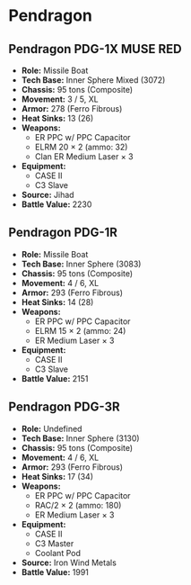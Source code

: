 # Pendragon
## Pendragon PDG-1X MUSE RED
- **Role:** Missile Boat
- **Tech Base:** Inner Sphere Mixed (3072)
- **Chassis:** 95 tons (Composite)
- **Movement:** 3 / 5, XL
- **Armor:** 278 (Ferro Fibrous)
- **Heat Sinks:** 13 (26)
- **Weapons:**
  - ER PPC w/ PPC Capacitor
  - ELRM 20 × 2 (ammo: 32)
  - Clan ER Medium Laser × 3
- **Equipment:**
  - CASE II
  - C3 Slave
- **Source:** Jihad
- **Battle Value:** 2230

## Pendragon PDG-1R
- **Role:** Missile Boat
- **Tech Base:** Inner Sphere (3083)
- **Chassis:** 95 tons (Composite)
- **Movement:** 4 / 6, XL
- **Armor:** 293 (Ferro Fibrous)
- **Heat Sinks:** 14 (28)
- **Weapons:**
  - ER PPC w/ PPC Capacitor
  - ELRM 15 × 2 (ammo: 24)
  - ER Medium Laser × 3
- **Equipment:**
  - CASE II
  - C3 Slave
- **Battle Value:** 2151

## Pendragon PDG-3R
- **Role:** Undefined
- **Tech Base:** Inner Sphere (3130)
- **Chassis:** 95 tons (Composite)
- **Movement:** 4 / 6, XL
- **Armor:** 293 (Ferro Fibrous)
- **Heat Sinks:** 17 (34)
- **Weapons:**
  - ER PPC w/ PPC Capacitor
  - RAC/2 × 2 (ammo: 180)
  - ER Medium Laser × 3
- **Equipment:**
  - CASE II
  - C3 Master
  - Coolant Pod
- **Source:** Iron Wind Metals
- **Battle Value:** 1991

